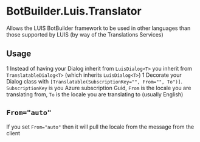 # BotBuilder.Luis.Translator
Allows the LUIS BotBuilder framework to be used in other languages than those supported by LUIS (by way of the Translations Services)

## Usage

1 Instead of having your Dialog inherit from `LuisDialog<T>` you inherit from `TranslatableDialog<T>` (which inherits `LuisDialog<T>`)
1 Decorate your Dialog class with `[Translatable(SubscriptionKey="", From="", To")]`. `SubscriptionKey` is you Azure subscription Guid, 
`From` is the locale you are translating from, `To` is the locale you are translating to (usually English)

## `From="auto"` 
If you set `From="auto"` then it will pull the locale from the message from the client

